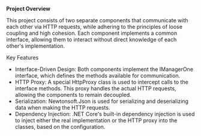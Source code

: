 **Project Overview**

This project consists of two separate components that communicate with each other via HTTP requests, while adhering to the principles of loose coupling and high cohesion. Each component implements a common interface, allowing them to interact without direct knowledge of each other's implementation.

Key Features
- Interface-Driven Design: Both components implement the IManagerOne interface, which defines the methods available for communication.
- HTTP Proxy: A special HttpProxy class is used to intercept calls to the interface methods. This proxy handles the actual HTTP requests, allowing the components to remain decoupled.
- Serialization: Newtonsoft.Json is used for serializing and deserializing data when making the HTTP requests.
- Dependency Injection: .NET Core's built-in dependency injection is used to inject either the real implementation or the HTTP proxy into the classes, based on the configuration.

